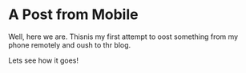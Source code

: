 # A Post from Mobile

Well, here we are. Thisnis my first attempt to oost something from my phone remotely and oush to thr blog. 

Lets see how it goes! 